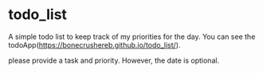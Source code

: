 # todo_list

A simple todo list to keep track of my priorities for the day. You can see the todoApp(https://bonecrushereb.github.io/todo_list/).

please provide a task and priority. However, the date is optional.
